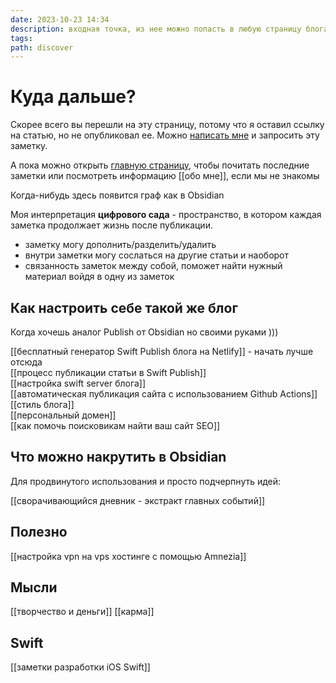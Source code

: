 ```yaml
---
date: 2023-10-23 14:34
description: входная точка, из нее можно попасть в любую страницу блога
tags: 
path: discover
---
```

# Куда дальше?

Скорее всего вы перешли на эту страницу, потому что я оставил ссылку на статью, но не опубликовал ее. 
Можно [написать мне](https://t.me/serg_popyvanov) и запросить эту заметку. 

А пока можно открыть [главную страницу](https://s.popyvanov.ru), чтобы почитать последние заметки или посмотреть информацию [[обо мне]], если мы не знакомы

Когда-нибудь здесь появится граф как в Obsidian

Моя интерпретация **цифрового сада** - пространство, в котором каждая заметка продолжает жизнь после публикации.
- заметку могу дополнить/разделить/удалить
- внутри заметки могу сослаться на другие статьи и наоборот
- связанность заметок между собой, поможет найти нужный материал войдя в одну из заметок
 
## Как настроить себе такой же блог
Когда хочешь аналог Publish от Obsidian но своими руками )))

[[бесплатный генератор Swift Publish блога на Netlify]] - начать лучше отсюда  
[[процесс публикации статьи в Swift Publish]]  
[[настройка swift server блога]]  
[[автоматическая публикация сайта с использованием Github Actions]]  
[[стиль блога]]  
[[персональный домен]]  
[[как помочь поисковикам найти ваш сайт SEO]]  

## Что можно накрутить в Obsidian
Для продвинутого использования и просто подчерпнуть идей:  

[[сворачивающийся дневник - экстракт главных событий]]
## Полезно

[[настройка vpn на vps хостинге с помощью Amnezia]]  

## Мысли
[[творчество и деньги]]
[[карма]]

## Swift
[[заметки разработки iOS Swift]]